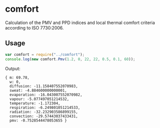 # comfort

Calculation of the PMV and PPD indices and local thermal comfort criteria according to ISO 7730:2006.

## Usage

```javascript
var comfort = require("../comfort");
console.log(new comfort.Pmv(1.2, 0, 22, 22, 0.5, 0.1, 60));
```

Output:

```
{ m: 69.78,
  w: 0,
  diffusion: -11.158407552070983,
  sweat: -4.884600000000001,
  evaporation: -16.043007552070982,
  vapour: -5.077497051214532,
  temperature: -1.172304,
  respiration: -6.249801051214533,
  radiation: -32.232903586899155,
  convection: -29.57443037433431,
  pmv: -0.7528544478053655 }
 ```